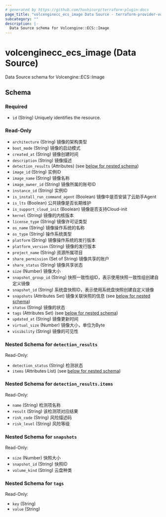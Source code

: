 ```yaml
---
# generated by https://github.com/hashicorp/terraform-plugin-docs
page_title: "volcenginecc_ecs_image Data Source - terraform-provider-volcenginecc"
subcategory: ""
description: |-
  Data Source schema for Volcengine::ECS::Image
---
```


# volcenginecc_ecs_image (Data Source)

Data Source schema for Volcengine::ECS::Image



<!-- schema generated by tfplugindocs -->
## Schema

### Required

- `id` (String) Uniquely identifies the resource.

### Read-Only

- `architecture` (String) 镜像的架构类型
- `boot_mode` (String) 镜像的启动模式
- `created_at` (String) 镜像创建时间
- `description` (String) 镜像描述
- `detection_results` (Attributes) (see [below for nested schema](#nestedatt--detection_results))
- `image_id` (String) 实例ID
- `image_name` (String) 镜像名称
- `image_owner_id` (String) 镜像所属的账号ID
- `instance_id` (String) 实例ID
- `is_install_run_command_agent` (Boolean) 镜像中是否安装了云助手Agent
- `is_lts` (Boolean) 公共镜像是否长期维护
- `is_support_cloud_init` (Boolean) 镜像是否支持Cloud-init
- `kernel` (String) 镜像的内核版本
- `license_type` (String) 镜像许可证类型
- `os_name` (String) 镜像操作系统的名称
- `os_type` (String) 操作系统类型
- `platform` (String) 镜像操作系统的发行版本
- `platform_version` (String) 镜像的发行版本
- `project_name` (String) 资源所属项目
- `share_permission` (Set of String) 镜像共享的账户
- `share_status` (String) 镜像共享状态
- `size` (Number) 镜像大小
- `snapshot_group_id` (String) 快照一致性组ID，表示使用快照一致性组创建自定义镜像
- `snapshot_id` (String) 系统盘快照ID，表示使用系统盘快照创建自定义镜像
- `snapshots` (Attributes Set) 镜像关联快照的信息 (see [below for nested schema](#nestedatt--snapshots))
- `status` (String) 镜像的状态
- `tags` (Attributes Set) (see [below for nested schema](#nestedatt--tags))
- `updated_at` (String) 镜像更新时间
- `virtual_size` (Number) 镜像大小，单位为Byte
- `visibility` (String) 镜像的可见性

<a id="nestedatt--detection_results"></a>
### Nested Schema for `detection_results`

Read-Only:

- `detection_status` (String) 检测状态
- `items` (Attributes List) (see [below for nested schema](#nestedatt--detection_results--items))

<a id="nestedatt--detection_results--items"></a>
### Nested Schema for `detection_results.items`

Read-Only:

- `name` (String) 检测项名称
- `result` (String) 该检测项对应结果
- `risk_code` (String) 风险描述码
- `risk_level` (String) 风险等级



<a id="nestedatt--snapshots"></a>
### Nested Schema for `snapshots`

Read-Only:

- `size` (Number) 快照大小
- `snapshot_id` (String) 快照ID
- `volume_kind` (String) 云盘种类


<a id="nestedatt--tags"></a>
### Nested Schema for `tags`

Read-Only:

- `key` (String)
- `value` (String)
